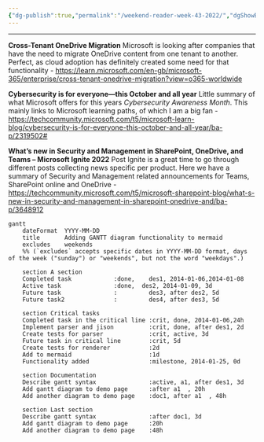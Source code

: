```yaml
---
{"dg-publish":true,"permalink":"/weekend-reader-week-43-2022/","dgShowBacklinks":true,"dgShowLocalGraph":true,"dgShowInlineTitle":true}
---
```


---

**Cross-Tenant OneDrive Migration**
Microsoft is looking after companies that have the need to migrate OneDrive content from one tenant to another. Perfect, as cloud adoption has definitely created some need for that functionality - https://learn.microsoft.com/en-gb/microsoft-365/enterprise/cross-tenant-onedrive-migration?view=o365-worldwide

**Cybersecurity is for everyone—this October and all year**
Little summary of what Microsoft offers for this years *Cybersecurity Awareness Month*. This mainly links to Microsoft learning paths, of which I am a big fan - https://techcommunity.microsoft.com/t5/microsoft-learn-blog/cybersecurity-is-for-everyone-this-october-and-all-year/ba-p/2319502#

**What’s new in Security and Management in SharePoint, OneDrive, and Teams – Microsoft Ignite 2022**
Post Ignite is a great time to go through different posts collecting news specific per product. Here we have a summary of Security and Management related announcements for Teams, SharePoint online and OneDrive - https://techcommunity.microsoft.com/t5/microsoft-sharepoint-blog/what-s-new-in-security-and-management-in-sharepoint-onedrive-and/ba-p/3648912











```mermaid
gantt
    dateFormat  YYYY-MM-DD
    title       Adding GANTT diagram functionality to mermaid
    excludes    weekends
    %% (`excludes` accepts specific dates in YYYY-MM-DD format, days of the week ("sunday") or "weekends", but not the word "weekdays".)

    section A section
    Completed task            :done,    des1, 2014-01-06,2014-01-08
    Active task               :done,  des2, 2014-01-09, 3d
    Future task               :         des3, after des2, 5d
    Future task2              :         des4, after des3, 5d

    section Critical tasks
    Completed task in the critical line :crit, done, 2014-01-06,24h
    Implement parser and jison          :crit, done, after des1, 2d
    Create tests for parser             :crit, active, 3d
    Future task in critical line        :crit, 5d
    Create tests for renderer           :2d
    Add to mermaid                      :1d
    Functionality added                 :milestone, 2014-01-25, 0d

    section Documentation
    Describe gantt syntax               :active, a1, after des1, 3d
    Add gantt diagram to demo page      :after a1  , 20h
    Add another diagram to demo page    :doc1, after a1  , 48h

    section Last section
    Describe gantt syntax               :after doc1, 3d
    Add gantt diagram to demo page      :20h
    Add another diagram to demo page    :48h
```



